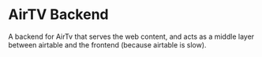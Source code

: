 # AirTV Backend

A backend for AirTv that serves the web content, and acts as a middle layer between airtable and the frontend (because airtable is slow).